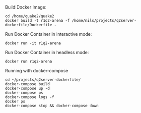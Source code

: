 Build Docker Image:

    cd /home/quake2/quake2
    docker build -t r1q2-arena -f /home/nils/projects/q2server-dockerfile/Dockerfile .

Run Docker Container in interactive mode:

    docker run -it r1q2-arena
  
Run Docker Container in headless mode:

    docker run r1q2-arena

Running with docker-compose

    cd ~/projects/q2server-dockerfile/
    docker-compose build
    docker-compose up -d
    docker-compose ps
    docker-compose logs -f
    docker ps
    docker-compose stop && docker-compose down